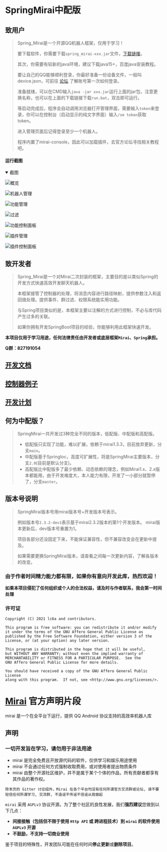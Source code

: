 # SpringMirai中配版

## 致用户

> Spring_Mirai是一个开源QQ机器人框架，仅用于学习！
> 
> 要下载软件，你需要下载`spring_mirai-xxx.jar`文件，[下载链接](releases)。
> 
> 其次，你需要有较新的java环境，建议下载java15+，百度java安装教程。
> 
> 要让自己的QQ能够顺利登录，你最好准备一份设备文件，一般叫device.json，可前往 [论坛](https://mirai.mamoe.net/topic/71/%E5%B8%B8%E8%A7%81%E9%97%AE%E9%A2%98-q-a/1) 了解账号第一次如何登录。
> 
> 准备就绪，可以在CMD输入`java -jar xxx.jar`运行上面的jar包，注意更换名称，也可以在上面的下载链接下载`run.bat`，双击即可运行。
> 
> 等启动完成后，程序会自动调用浏览器打开管理界面，需要输入`token`来登录，你可以在控制台（启动显示的纯文字界面）输入`/sm token`获取token。
> 
> 进入管理页面后记得登录至少一个机器人。
> 
> 程序内置了mirai-console，因此可以加载插件，去官方论坛寻找相关教程吧。
> 
#### 运行截图
<details open="open">
  <summary>截图</summary>

![概览](doc/pic/overview.png)

![机器人管理](doc/pic/bot.png)

![功能管理](doc/pic/ctrl.png)

![过滤](doc/pic/ctrlFilter.png)

![功能控制面板](doc/pic/ctrlTerm.png)

![插件管理](doc/pic/plugin.png)

![插件控制面板](doc/pic/mcTerm.png)


</details>

## 致开发者

> Spring_Mirai是一个对Mirai二次封装的框架，主要目的是以类似Spring的开发方式快速高效开发聊天机器人。
>
> 本框架接管了控制器的处理，将消息内容进行路径映射，提供参数注入和返回值处理。提供事件、群过滤、权限系统能实用功能。
>
> 与Spring项目类似的是，本框架主要以注解的方式进行控制，不必与库代码产生过多的关联。
>
> 如果你拥有开发SpringBoot项目的经验，你能够利用此框架快速开发。

**本项目仅用于学习用途，任何法律责任由开发者或底层框架`Mirai`、`Spring`承担。**

**Q群：827191054**

## [开发文档](/doc/guide.md)
## [控制器例子](/src/main/kotlin/com/lc/spring_mirai/demo)
## [开发计划](/doc/plan.md)

## 何为中配版？
> SpringMirai一共开发过3种完全不同的版本，低配版、中配版和高配版。
> * 低配版只实现了功能，难以扩展，依赖于mirai1.3.3，目前放弃更新，分支`main`。
> * 中配版基于SpringIoc，高度可扩展性，将是SpringMirai主要版本，分支`2.0`(目前是默认分支)。
> * 高配版比中配版多了最少依赖、动态依赖的理念，例如Mirai1.x、2.x版本都能用，由于开发难度大，本人能力有限，开发了一小部分就暂停了，分支`master`。

## 版本号说明
> SpringMirai版本号用mirai版本号+开发版本号表示。
> 
> 例如版本号`2.3.2-dev1`表示基于mirai2.3.2版本的第1个开发版本。
> mirai版本更新后，dev版本号重置为1。
> 
> 项目各部分还没固定下来，不能保证兼容性，但不兼容改变会在更新中提及。
> 
> 如果需要更换SpringMirai版本，请查看之间每一次更新内容，了解各版本的改变。

### 由于作者时间精力能力都有限，如果你有意向开发此库，热烈欢迎！

**如果本项目侵犯了任何组织或个人的合法权益，请及时与作者联系，我会第一时间处理**

### 许可证

    Copyright (C) 2021 lc6a and contributors.
    
    This program is free software: you can redistribute it and/or modify
    it under the terms of the GNU Affero General Public License as
    published by the Free Software Foundation, either version 3 of the
    License, or (at your option) any later version.
    
    This program is distributed in the hope that it will be useful,
    but WITHOUT ANY WARRANTY; without even the implied warranty of
    MERCHANTABILITY or FITNESS FOR A PARTICULAR PURPOSE.  See the
    GNU Affero General Public License for more details.
    
    You should have received a copy of the GNU Affero General Public License
    along with this program.  If not, see <http://www.gnu.org/licenses/>.

# [Mirai](https://github.com/mamoe/mirai) 官方声明片段

mirai 是一个在全平台下运行，提供 QQ Android 协议支持的高效率机器人库
## 声明

### 一切开发旨在学习，请勿用于非法用途

- mirai 是完全免费且开放源代码的软件，仅供学习和娱乐用途使用
- mirai 不会通过任何方式强制收取费用，或对使用者提出物质条件
- mirai 由整个开源社区维护，并不是属于某个个体的作品，所有贡献者都享有其作品的著作权。
```
除本页的 Gitter 讨论组外，Mirai 在各个平台均没有任何所谓官方交流群或论坛, 请不要轻信任何所谓学习, 交流群, 不造谣不传谣不信谣从我做起
```

`mirai` 采用 `AGPLv3` 协议开源。为了整个社区的良性发展，我们**强烈建议**您做到以下几点：

- **间接接触（包括但不限于使用 `Http API` 或 跨进程技术）到 `mirai` 的软件使用 `AGPLv3` 开源**
- **不鼓励，不支持一切商业使用**

鉴于项目的特殊性，开发团队可能在任何时间**停止更新**或**删除项目**。